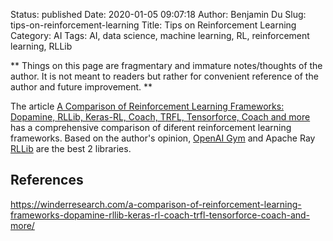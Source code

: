 Status: published
Date: 2020-01-05 09:07:18
Author: Benjamin Du
Slug: tips-on-reinforcement-learning
Title: Tips on Reinforcement Learning
Category: AI
Tags: AI, data science, machine learning, RL, reinforcement learning, RLLib

**
Things on this page are fragmentary and immature notes/thoughts of the author.
It is not meant to readers but rather for convenient reference of the author and future improvement.
**

The article 
[A Comparison of Reinforcement Learning Frameworks: Dopamine, RLLib, Keras-RL, Coach, TRFL, Tensorforce, Coach and more](https://winderresearch.com/a-comparison-of-reinforcement-learning-frameworks-dopamine-rllib-keras-rl-coach-trfl-tensorforce-coach-and-more/)
has a comprehensive comparison of diferent reinforcement learning frameworks. 
Based on the author's opinion,
[OpenAI Gym](https://github.com/openai/gym)
and 
Apache Ray 
[RLLib](https://github.com/ray-project/ray/tree/master/rllib)
are the best 2 libraries.
## References

https://winderresearch.com/a-comparison-of-reinforcement-learning-frameworks-dopamine-rllib-keras-rl-coach-trfl-tensorforce-coach-and-more/
